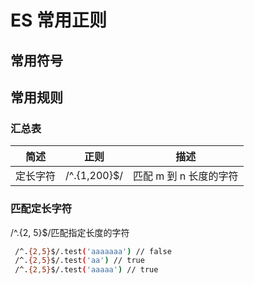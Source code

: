 # ES 常用正则

## 常用符号

## 常用规则

### 汇总表

| 简述     | 正则         | 描述                   |
| -------- | ------------ | ---------------------- |
| 定长字符 | /^.{1,200}$/ | 匹配 m 到 n 长度的字符 |

### 匹配定长字符

/^.{2, 5}$/匹配指定长度的字符

```sh
 /^.{2,5}$/.test('aaaaaaa') // false
 /^.{2,5}$/.test('aa') // true
 /^.{2,5}$/.test('aaaaa') // true
```
